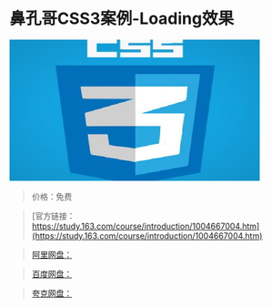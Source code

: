 # 鼻孔哥CSS3案例-Loading效果

![img](../../../assets/study163/free/7B7E81517A81D9914A0DC797E4B4ADB9.png)

> 价格：免费

> [官方链接：https://study.163.com/course/introduction/1004667004.htm](https://study.163.com/course/introduction/1004667004.htm)

> [阿里网盘：]()

> [百度网盘：]()

> [夸克网盘：]()
